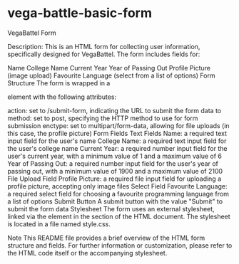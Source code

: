 # vega-battle-basic-form
VegaBattel Form

Description:
This is an HTML form for collecting user information, specifically designed for VegaBattel. The form includes fields for:

Name
College Name
Current Year
Year of Passing Out
Profile Picture (image upload)
Favourite Language (select from a list of options)
Form Structure
The form is wrapped in a <form> element with the following attributes:

action: set to /submit-form, indicating the URL to submit the form data to
method: set to post, specifying the HTTP method to use for form submission
enctype: set to multipart/form-data, allowing for file uploads (in this case, the profile picture)
Form Fields
Text Fields
Name: a required text input field for the user's name
College Name: a required text input field for the user's college name
Current Year: a required number input field for the user's current year, with a minimum value of 1 and a maximum value of 6
Year of Passing Out: a required number input field for the user's year of passing out, with a minimum value of 1900 and a maximum value of 2100
File Upload Field
Profile Picture: a required file input field for uploading a profile picture, accepting only image files
Select Field
Favourite Language: a required select field for choosing a favourite programming language from a list of options
Submit Button
A submit button with the value "Submit" to submit the form data
Stylesheet
The form uses an external stylesheet, linked via the <link> element in the <head> section of the HTML document. The stylesheet is located in a file named style.css.

Note
This README file provides a brief overview of the HTML form structure and fields. For further information or customization, please refer to the HTML code itself or the accompanying stylesheet.
